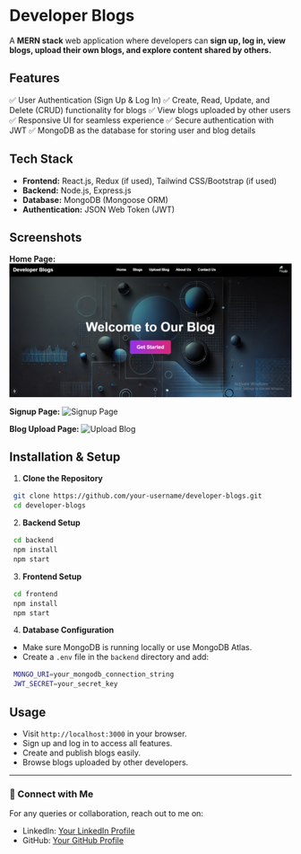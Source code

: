 # Developer Blogs

A **MERN stack** web application where developers can **sign up, log in, view blogs, upload their own blogs, and explore content shared by others.**

## Features

✅ User Authentication (Sign Up & Log In)
✅ Create, Read, Update, and Delete (CRUD) functionality for blogs
✅ View blogs uploaded by other users
✅ Responsive UI for seamless experience
✅ Secure authentication with JWT
✅ MongoDB as the database for storing user and blog details

## Tech Stack

- **Frontend:** React.js, Redux (if used), Tailwind CSS/Bootstrap (if used)
- **Backend:** Node.js, Express.js
- **Database:** MongoDB (Mongoose ORM)
- **Authentication:** JSON Web Token (JWT)

## Screenshots

**Home Page:**
![image alt](https://github.com/Vishesh1164/Developer-Blogs/blob/2a40bba762d6c7b491859a028f9cbb90437b07fd/public/screenshot/Screenshot%202025-02-07%20203550.png)

**Signup Page:**
![Signup Page](screenshots/signup.png)

**Blog Upload Page:**
![Upload Blog](screenshots/upload.png)

## Installation & Setup

1. **Clone the Repository**
```sh
 git clone https://github.com/your-username/developer-blogs.git
 cd developer-blogs
```

2. **Backend Setup**
```sh
 cd backend
 npm install
 npm start
```

3. **Frontend Setup**
```sh
 cd frontend
 npm install
 npm start
```

4. **Database Configuration**
- Make sure MongoDB is running locally or use MongoDB Atlas.
- Create a `.env` file in the `backend` directory and add:
```sh
 MONGO_URI=your_mongodb_connection_string
 JWT_SECRET=your_secret_key
```

## Usage
- Visit `http://localhost:3000` in your browser.
- Sign up and log in to access all features.
- Create and publish blogs easily.
- Browse blogs uploaded by other developers.





---
### 📌 Connect with Me
For any queries or collaboration, reach out to me on:
- LinkedIn: [Your LinkedIn Profile](https://linkedin.com/in/yourprofile)
- GitHub: [Your GitHub Profile](https://github.com/your-username)

